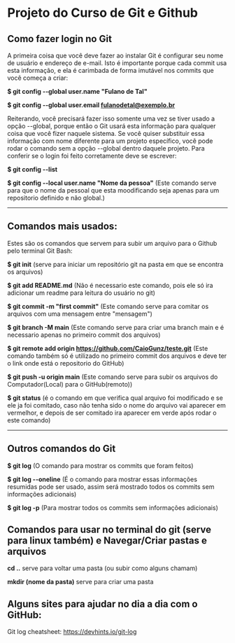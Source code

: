 # Projeto do Curso de Git e Github

## Como fazer login no Git

   A primeira coisa que você deve fazer ao instalar Git é configurar seu nome de usuário e endereço de e-mail. Isto é importante porque cada commit usa esta informação, e ela é carimbada de forma imutável nos commits que você começa a criar:

**$ git config --global user.name "Fulano de Tal"**

**$ git config --global user.email fulanodetal@exemplo.br**
   
   Reiterando, você precisará fazer isso somente uma vez se tiver usado a opção --global, porque então o Git usará esta informação para qualquer coisa que você fizer naquele sistema. Se você quiser substituir essa informação com nome diferente para um projeto específico, você pode rodar o comando sem a opção --global dentro daquele projeto.
   Para conferir se o login foi feito corretamente deve se escrever:

**$ git config --list** 

**$ git config --local user.name "Nome da pessoa"** (Este comando serve para que o nome da pessoal que esta moodificando seja apenas para um repositorio definido e não global.) 

-----------------------------------------------------------------------------------------------------

   ## Comandos mais usados:
   Estes são os comandos que servem para subir um arquivo para o Github pelo terminal Git Bash:

**$ git init** (serve para iniciar um repositório git na pasta em que se encontra os arquivos)

**$ git add README.md** (Não é necessario este comando, pois ele só ira adicionar um readme para leitura do usuário no git)

**$ git commit -m "first commit"** (Este comando serve para comitar os arquivos com uma mensagem entre "mensagem")

**$ git branch -M main** (Este comando serve para criar uma branch main e é necessario apenas no primeiro commit dos arquivos)

**$ git remote add origin https://github.com/CaioGunz/teste.git** (Este comando também só é utilizado no primeiro commit dos arquivos e deve ter o link onde está o repositorio do GitHub)

**$ git push -u origin main** (Este comando serve para subir os arquivos do Computador(Local) para o GitHub(remoto))

**$ git status** (é o comando em que verifica qual arquivo foi modificado e se ele ja foi comitado, caso não tenha sido o nome do arquivo vai aparecer em vermelhor, e depois de ser comitado ira aparecer em verde após rodar o este comando)

-----------------------------------------------------------------------------------------------------

## Outros comandos do Git

**$ git log** (O comando para mostrar  os commits que foram feitos)

**$ git log --oneline** (É o comando para mostrar essas informações resumidas pode ser usado, assim será mostrado todos os commits sem informações adicionais)

**$ git log -p** (Para mostrar todos os commits sem informações adicionais)


## Comandos para usar no terminal do git (serve para linux também) e Navegar/Criar pastas e arquivos

**cd ..** serve para voltar uma pasta (ou subir como  alguns chamam)

**mkdir (nome da pasta)** serve para criar uma pasta



## Alguns sites para ajudar no dia a dia com o GitHub:

Git log cheatsheet:
   https://devhints.io/git-log

